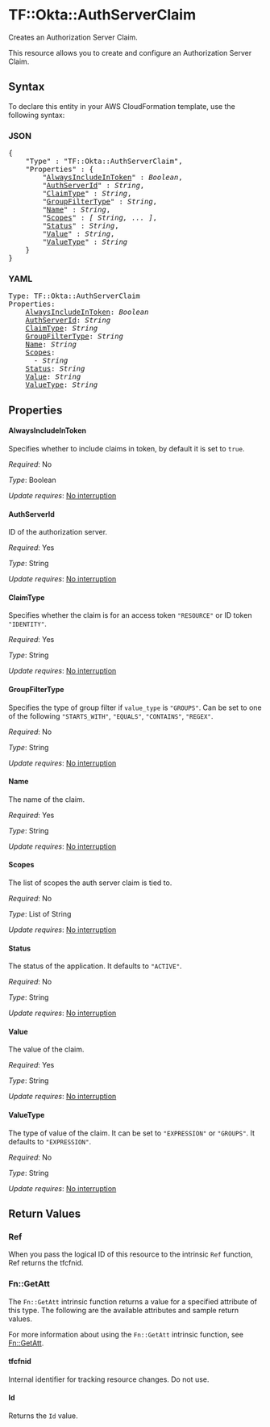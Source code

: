 # TF::Okta::AuthServerClaim

Creates an Authorization Server Claim.

This resource allows you to create and configure an Authorization Server Claim.

## Syntax

To declare this entity in your AWS CloudFormation template, use the following syntax:

### JSON

<pre>
{
    "Type" : "TF::Okta::AuthServerClaim",
    "Properties" : {
        "<a href="#alwaysincludeintoken" title="AlwaysIncludeInToken">AlwaysIncludeInToken</a>" : <i>Boolean</i>,
        "<a href="#authserverid" title="AuthServerId">AuthServerId</a>" : <i>String</i>,
        "<a href="#claimtype" title="ClaimType">ClaimType</a>" : <i>String</i>,
        "<a href="#groupfiltertype" title="GroupFilterType">GroupFilterType</a>" : <i>String</i>,
        "<a href="#name" title="Name">Name</a>" : <i>String</i>,
        "<a href="#scopes" title="Scopes">Scopes</a>" : <i>[ String, ... ]</i>,
        "<a href="#status" title="Status">Status</a>" : <i>String</i>,
        "<a href="#value" title="Value">Value</a>" : <i>String</i>,
        "<a href="#valuetype" title="ValueType">ValueType</a>" : <i>String</i>
    }
}
</pre>

### YAML

<pre>
Type: TF::Okta::AuthServerClaim
Properties:
    <a href="#alwaysincludeintoken" title="AlwaysIncludeInToken">AlwaysIncludeInToken</a>: <i>Boolean</i>
    <a href="#authserverid" title="AuthServerId">AuthServerId</a>: <i>String</i>
    <a href="#claimtype" title="ClaimType">ClaimType</a>: <i>String</i>
    <a href="#groupfiltertype" title="GroupFilterType">GroupFilterType</a>: <i>String</i>
    <a href="#name" title="Name">Name</a>: <i>String</i>
    <a href="#scopes" title="Scopes">Scopes</a>: <i>
      - String</i>
    <a href="#status" title="Status">Status</a>: <i>String</i>
    <a href="#value" title="Value">Value</a>: <i>String</i>
    <a href="#valuetype" title="ValueType">ValueType</a>: <i>String</i>
</pre>

## Properties

#### AlwaysIncludeInToken

Specifies whether to include claims in token, by default it is set to `true`.

_Required_: No

_Type_: Boolean

_Update requires_: [No interruption](https://docs.aws.amazon.com/AWSCloudFormation/latest/UserGuide/using-cfn-updating-stacks-update-behaviors.html#update-no-interrupt)

#### AuthServerId

ID of the authorization server.

_Required_: Yes

_Type_: String

_Update requires_: [No interruption](https://docs.aws.amazon.com/AWSCloudFormation/latest/UserGuide/using-cfn-updating-stacks-update-behaviors.html#update-no-interrupt)

#### ClaimType

Specifies whether the claim is for an access token `"RESOURCE"` or ID token `"IDENTITY"`.

_Required_: Yes

_Type_: String

_Update requires_: [No interruption](https://docs.aws.amazon.com/AWSCloudFormation/latest/UserGuide/using-cfn-updating-stacks-update-behaviors.html#update-no-interrupt)

#### GroupFilterType

Specifies the type of group filter if `value_type` is `"GROUPS"`. Can be set to one of the following `"STARTS_WITH"`, `"EQUALS"`, `"CONTAINS"`, `"REGEX"`.

_Required_: No

_Type_: String

_Update requires_: [No interruption](https://docs.aws.amazon.com/AWSCloudFormation/latest/UserGuide/using-cfn-updating-stacks-update-behaviors.html#update-no-interrupt)

#### Name

The name of the claim.

_Required_: Yes

_Type_: String

_Update requires_: [No interruption](https://docs.aws.amazon.com/AWSCloudFormation/latest/UserGuide/using-cfn-updating-stacks-update-behaviors.html#update-no-interrupt)

#### Scopes

The list of scopes the auth server claim is tied to.

_Required_: No

_Type_: List of String

_Update requires_: [No interruption](https://docs.aws.amazon.com/AWSCloudFormation/latest/UserGuide/using-cfn-updating-stacks-update-behaviors.html#update-no-interrupt)

#### Status

The status of the application. It defaults to `"ACTIVE"`.

_Required_: No

_Type_: String

_Update requires_: [No interruption](https://docs.aws.amazon.com/AWSCloudFormation/latest/UserGuide/using-cfn-updating-stacks-update-behaviors.html#update-no-interrupt)

#### Value

The value of the claim.

_Required_: Yes

_Type_: String

_Update requires_: [No interruption](https://docs.aws.amazon.com/AWSCloudFormation/latest/UserGuide/using-cfn-updating-stacks-update-behaviors.html#update-no-interrupt)

#### ValueType

The type of value of the claim. It can be set to `"EXPRESSION"` or `"GROUPS"`. It defaults to `"EXPRESSION"`.

_Required_: No

_Type_: String

_Update requires_: [No interruption](https://docs.aws.amazon.com/AWSCloudFormation/latest/UserGuide/using-cfn-updating-stacks-update-behaviors.html#update-no-interrupt)

## Return Values

### Ref

When you pass the logical ID of this resource to the intrinsic `Ref` function, Ref returns the tfcfnid.

### Fn::GetAtt

The `Fn::GetAtt` intrinsic function returns a value for a specified attribute of this type. The following are the available attributes and sample return values.

For more information about using the `Fn::GetAtt` intrinsic function, see [Fn::GetAtt](https://docs.aws.amazon.com/AWSCloudFormation/latest/UserGuide/intrinsic-function-reference-getatt.html).

#### tfcfnid

Internal identifier for tracking resource changes. Do not use.

#### Id

Returns the <code>Id</code> value.

